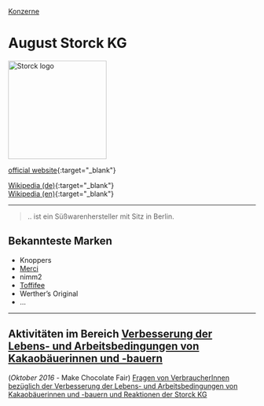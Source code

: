 [Konzerne](../konzerne.html)

# August Storck KG

<img src="https://upload.wikimedia.org/wikipedia/commons/9/95/Logo_Storck.svg" height="200" alt="Storck logo">

[official website](http://www.storck.com/){:target="_blank"}      

[Wikipedia (de)](https://de.wikipedia.org/wiki/August_Storck){:target="_blank"}   
[Wikipedia (en)](https://en.wikipedia.org/wiki/August_Storck){:target="_blank"}   

---

> .. ist ein Süßwarenhersteller mit Sitz in Berlin.

## Bekannteste Marken
* Knoppers
* [Merci](../marken/merci.html)
* nimm2
* [Toffifee](../marken/toffifee.html)
* Werther’s Original
* ...

---

## Aktivitäten im Bereich [Verbesserung der Lebens- und Arbeitsbedingungen von Kakaobäuerinnen und -bauern](../thema/kakaoanbau.html)

(_Oktober 2016_ - Make Chocolate Fair) [Fragen von VerbraucherInnen bezüglich der Verbesserung der Lebens- und Arbeitsbedingungen von Kakaobäuerinnen und -bauern und Reaktionen der Storck KG](https://de.makechocolatefair.org/antworten-der-schokoladenunternehmen/storck)
